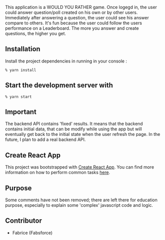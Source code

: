 This application is a WOULD YOU RATHER game.
Once logegd in, the user could answer question/poll created on his own or by other users.
Immediately after answering a question, the user could see his answer compare to others.
It's fun because the user could follow the users performance on a Leaderboard. The more you answer and create questions, the higher you get.

## Installation

Install the project dependencies in running in your console :

`% yarn install`

## Start the development server with

`% yarn start`

## Important
The backend API contains 'fixed' results. It means that the backend contains initial data, that can be modify while using the app but will eventually get back to the initial state when the user refresh the page. In the future, I plan to add a real backend API.

## Create React App

This project was bootstrapped with [Create React App](https://github.com/facebookincubator/create-react-app). You can find more information on how to perform common tasks [here](https://github.com/facebookincubator/create-react-app/blob/master/packages/react-scripts/template/README.md).

## Purpose
Some comments have not been removed; there are left there for education purpose, especially to explain some 'complex' javascript code and logic.

## Contributor
* Fabrice (Fabsforce)